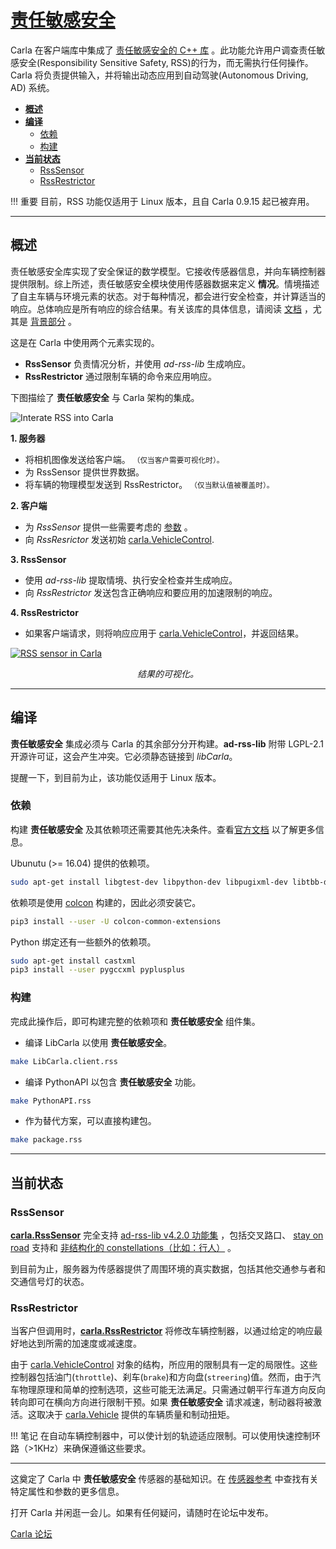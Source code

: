# [责任敏感安全](https://carla.readthedocs.io/en/latest/adv_rss/)

Carla 在客户端库中集成了 [责任敏感安全的 C++ 库](https://github.com/intel/ad-rss-lib) 。此功能允许用户调查责任敏感安全(Responsibility Sensitive Safety, RSS)的行为，而无需执行任何操作。Carla 将负责提供输入，并将输出动态应用到自动驾驶(Autonomous Driving, AD) 系统。

*   [__概述__](#overview)
*   [__编译__](#compilation)
	*   [依赖](#dependencies)
	*   [构建](#build)
*	[__当前状态__](#current-state)
	*   [RssSensor](#rsssensor)
	*   [RssRestrictor](#rssrestrictor)

!!! 重要
    目前，RSS 功能仅适用于 Linux 版本，且自 Carla 0.9.15 起已被弃用。

---
## 概述 <span id="overview"></span>


责任敏感安全库实现了安全保证的数学模型。它接收传感器信息，并向车辆控制器提供限制。综上所述，责任敏感安全模块使用传感器数据来定义 __情况__。情境描述了自主车辆与环境元素的状态。对于每种情况，都会进行安全检查，并计算适当的响应。总体响应是所有响应的综合结果。有关该库的具体信息，请阅读 [文档](https://intel.github.io/ad-rss-lib/) ，尤其是 [背景部分](https://intel.github.io/ad-rss-lib/ad_rss/Overview/) 。

这是在 Carla 中使用两个元素实现的。

*	__RssSensor__ 负责情况分析，并使用 *ad-rss-lib* 生成响应。
*	__RssRestrictor__ 通过限制车辆的命令来应用响应。

下图描绘了 __责任敏感安全__ 与 Carla 架构的集成。

![Interate RSS into Carla](img/rss_carla_integration_architecture.png)

__1. 服务器__

- 将相机图像发送给客户端。 <small>（仅当客户需要可视化时）。</small>
- 为 RssSensor 提供世界数据。
- 将车辆的物理模型发送到 RssRestrictor。 <small>（仅当默认值被覆盖时）。</small>

__2. 客户端__

- 为 *RssSensor* 提供一些需要考虑的 [参数](https://intel.github.io/ad-rss-lib/ad_rss/Appendix-ParameterDiscussion/) 。
- 向 *RssResrictor* 发送初始 [carla.VehicleControl](python_api.md#carla.VehicleControl).

__3. RssSensor__

- 使用 *ad-rss-lib* 提取情境、执行安全检查并生成响应。
- 向 *RssRestrictor* 发送包含正确响应和要应用的加速限制的响应。

__4. RssRestrictor__

- 如果客户端请求，则将响应应用于 [carla.VehicleControl](python_api.md#carla.VehicleControl)，并返回结果。

[![RSS sensor in Carla](img/rss_carla_integration.png)](https://www.youtube.com/watch?v=UxKPXPT2T8Q)
<div style="text-align: center"><i>结果的可视化。</i></div>

---
## 编译 <span id="compilation"></span>

__责任敏感安全__ 集成必须与 Carla 的其余部分分开构建。__ad-rss-lib__ 附带 LGPL-2.1 开源许可证，这会产生冲突。它必须静态链接到 *libCarla*。

提醒一下，到目前为止，该功能仅适用于 Linux 版本。

### 依赖 <span id="dependencies"></span>

构建 __责任敏感安全__ 及其依赖项还需要其他先决条件。查看[官方文档](https://intel.github.io/ad-rss-lib/BUILDING) 以了解更多信息。

Ubunutu (>= 16.04) 提供的依赖项。
```sh
sudo apt-get install libgtest-dev libpython-dev libpugixml-dev libtbb-dev
```

依赖项是使用 [colcon](https://colcon.readthedocs.io/en/released/user/installation.html) 构建的，因此必须安装它。 
```sh
pip3 install --user -U colcon-common-extensions
```

Python 绑定还有一些额外的依赖项。
```sh
sudo apt-get install castxml
pip3 install --user pygccxml pyplusplus
```

### 构建 <span id="build"></span>

完成此操作后，即可构建完整的依赖项和 __责任敏感安全__ 组件集。

*	编译 LibCarla 以使用 __责任敏感安全__。

```sh
make LibCarla.client.rss
```

*	编译 PythonAPI 以包含 __责任敏感安全__ 功能。

```sh
make PythonAPI.rss
```

*	作为替代方案，可以直接构建包。
```sh
make package.rss
```

---
## 当前状态 <span id="current-state"></span>

### RssSensor <span id="rsssensor"></span>

[__carla.RssSensor__](python_api.md#carla.RssSensor) 完全支持 [ad-rss-lib v4.2.0 功能集](https://intel.github.io/ad-rss-lib/RELEASE_NOTES_AND_DISCLAIMERS) ，包括交叉路口、 [stay on road](https://intel.github.io/ad-rss-lib/ad_rss_map_integration/HandleRoadBoundaries/) 支持和 [非结构化的 constellations（比如：行人）](https://intel.github.io/ad-rss-lib/ad_rss/UnstructuredConstellations/) 。

到目前为止，服务器为传感器提供了周围环境的真实数据，包括其他交通参与者和交通信号灯的状态。

### RssRestrictor <span id="rssrestrictor"></span>

当客户但调用时，[__carla.RssRestrictor__](python_api.md#carla.RssRestrictor) 将修改车辆控制器，以通过给定的响应最好地达到所需的加速度或减速度。

由于 [carla.VehicleControl](python_api.md#carla.VehicleControl) 对象的结构，所应用的限制具有一定的局限性。这些控制器包括油门(`throttle`)、刹车(`brake`)和方向盘(`streering`)值。然而，由于汽车物理原理和简单的控制选项，这些可能无法满足。只需通过朝平行车道方向反向转向即可在横向方向进行限制干预。如果 __责任敏感安全__ 请求减速，制动器将被激活。这取决于 [carla.Vehicle](python_api.md#carla.Vehicle) 提供的车辆质量和制动扭矩。

!!! 笔记
    在自动车辆控制器中，可以使计划的轨迹适应限制。可以使用快速控制环路（>1KHz）来确保遵循这些要求。

---

这奠定了 Carla 中 __责任敏感安全__ 传感器的基础知识。在 [传感器参考](ref_sensors.md#rss-sensor) 中查找有关特定属性和参数的更多信息。

打开 Carla 并闲逛一会儿。如果有任何疑问，请随时在论坛中发布。

<div class="build-buttons">
<p>
<a href="https://github.com/carla-simulator/carla/discussions/" target="_blank" class="btn btn-neutral" title="跳转至Carla 论坛">
Carla 论坛</a>
</p>
</div>
